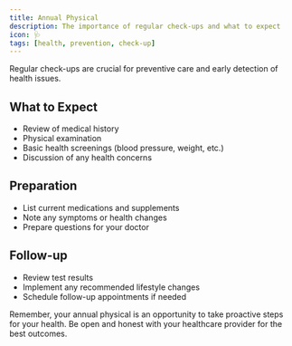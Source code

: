 ```yaml
---
title: Annual Physical
description: The importance of regular check-ups and what to expect
icon: 🩺
tags: [health, prevention, check-up]
---
```


Regular check-ups are crucial for preventive care and early detection of health issues.

## What to Expect
- Review of medical history
- Physical examination
- Basic health screenings (blood pressure, weight, etc.)
- Discussion of any health concerns

## Preparation
- List current medications and supplements
- Note any symptoms or health changes
- Prepare questions for your doctor

## Follow-up
- Review test results
- Implement any recommended lifestyle changes
- Schedule follow-up appointments if needed

Remember, your annual physical is an opportunity to take proactive steps for your health. Be open and honest with your healthcare provider for the best outcomes.
